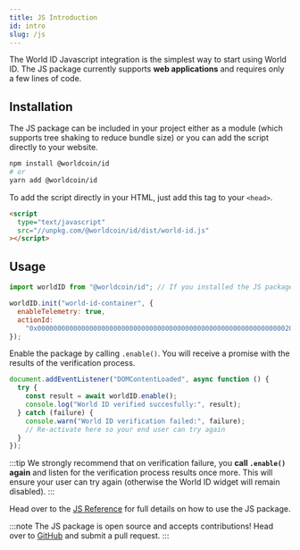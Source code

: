 ```yaml
---
title: JS Introduction
id: intro
slug: /js
---
```


The World ID Javascript integration is the simplest way to start using World ID. The JS package currently supports **web applications** and requires only a few lines of code.

## Installation

The JS package can be included in your project either as a module (which supports tree shaking to reduce bundle size) or you can add the script directly to your website.

```bash
npm install @worldcoin/id
# or
yarn add @worldcoin/id
```

To add the script directly in your HTML, just add this tag to your `<head>`.

```html
<script
  type="text/javascript"
  src="//unpkg.com/@worldcoin/id/dist/world-id.js"
></script>
```

## Usage

```js
import worldID from "@worldcoin/id"; // If you installed the JS package as a module

worldID.init("world-id-container", {
  enableTelemetry: true,
  actionId:
    "0x0000000000000000000000000000000000000000000000000000000000000020000000000000000000000000000000000000000000000000000000000000001063616e64794170702d61697264726f7000000000000000000000000000000000",
});
```

Enable the package by calling `.enable()`. You will receive a promise with the results of the verification process.

```js
document.addEventListener("DOMContentLoaded", async function () {
  try {
    const result = await worldID.enable();
    console.log("World ID verified succesfully:", result);
  } catch (failure) {
    console.warn("World ID verification failed:", failure);
    // Re-activate here so your end user can try again
  }
});
```

:::tip
We strongly recommend that on verification failure, you **call `.enable()` again** and listen for the verification process results once more. This will ensure your user can try again (otherwise the World ID widget will remain disabled).
:::

Head over to the [JS Reference](/docs/js/reference) for full details on how to use the JS package.

:::note
The JS package is open source and accepts contributions! Head over to [GitHub](https://github.com/worldcoin/world-id-js) and submit a pull request.
:::

